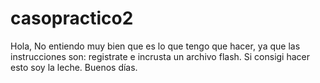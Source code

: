 # casopractico2

Hola,
No entiendo muy bien que es lo que tengo que hacer, ya que las instrucciones son: registrate e incrusta un archivo flash.
Si consigi hacer esto soy la leche.
Buenos días.
